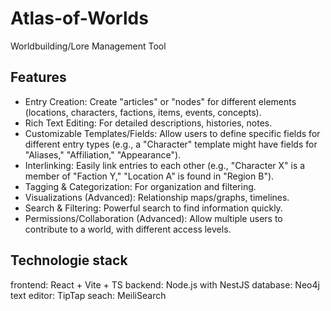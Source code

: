 # Atlas-of-Worlds

Worldbuilding/Lore Management Tool

## Features

- Entry Creation: Create "articles" or "nodes" for different elements (locations, characters, factions, items, events, concepts).
- Rich Text Editing: For detailed descriptions, histories, notes.
- Customizable Templates/Fields: Allow users to define specific fields for different entry types (e.g., a "Character" template might have fields for "Aliases," "Affiliation," "Appearance").
- Interlinking: Easily link entries to each other (e.g., "Character X" is a member of "Faction Y," "Location A" is found in "Region B").
- Tagging & Categorization: For organization and filtering.
- Visualizations (Advanced): Relationship maps/graphs, timelines.
- Search & Filtering: Powerful search to find information quickly.
- Permissions/Collaboration (Advanced): Allow multiple users to contribute to a world, with different access levels.

## Technologie stack

frontend: React + Vite + TS
backend: Node.js with NestJS
database: Neo4j
text editor: TipTap
seach: MeiliSearch
